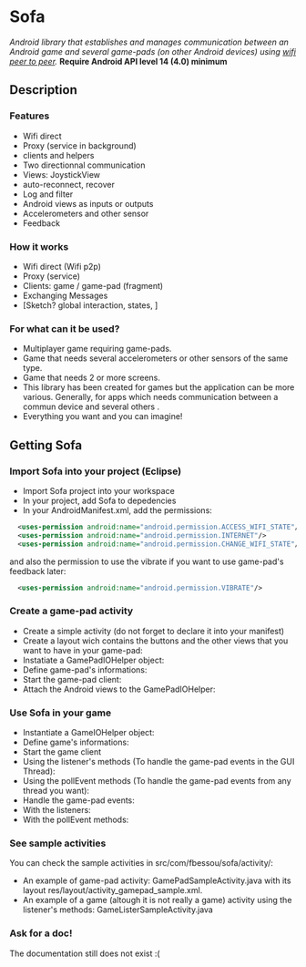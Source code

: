 # Sofa
*Android library that establishes and manages communication between an Android game and several game-pads (on other Android devices) using [wifi peer to peer](https://developer.android.com/guide/topics/connectivity/wifip2p.html).*
**Require Android API level 14 (4.0) minimum**

## Description

### Features
 * Wifi direct
 * Proxy (service in background)
 * clients and helpers
 * Two directionnal communication
 * Views: JoystickView
 * auto-reconnect, recover
 * Log and filter
 * Android views as inputs or outputs
 * Accelerometers and other sensor
 * Feedback

### How it works
 * Wifi direct (Wifi p2p)
 * Proxy (service)
 * Clients: game / game-pad (fragment)
 * Exchanging Messages
 * [Sketch? global interaction, states, ]

### For what can it be used?
 * Multiplayer game requiring game-pads.
 * Game that needs several accelerometers or other sensors of the same type.
 * Game that needs 2 or more screens.
 * This library has been created for games but the application can be more various. Generally, for apps which needs communication between a commun device and several others .
 * Everything you want and you can imagine!


## Getting Sofa

### Import Sofa into your project (Eclipse)

* Import Sofa project into your workspace
* In your project, add Sofa to depedencies
* In your AndroidManifest.xml, add the permissions:
```xml
  <uses-permission android:name="android.permission.ACCESS_WIFI_STATE"/>
  <uses-permission android:name="android.permission.INTERNET"/>
  <uses-permission android:name="android.permission.CHANGE_WIFI_STATE"/>
```
and also the permission to use the vibrate if you want to use game-pad's feedback later:
```xml
  <uses-permission android:name="android.permission.VIBRATE"/>
```


### Create a game-pad activity
 * Create a simple activity (do not forget to declare it into your manifest)
 * Create a layout wich contains the buttons and the other views that you want to have in your game-pad:
 * Instatiate a GamePadIOHelper object:
 * Define game-pad's informations:
 * Start the game-pad client:
 * Attach the Android views to the GamePadIOHelper:

### Use Sofa in your game
 * Instantiate a GameIOHelper object:
 * Define game's informations:
 * Start the game client
  * Using the listener's methods (To handle the game-pad events in the GUI Thread):
  * Using the pollEvent methods (To handle the game-pad events from any thread you want):
 * Handle the game-pad events:
  * With the listeners:
  * With the pollEvent methods:

### See sample activities
You can check the sample activities in src/com/fbessou/sofa/activity/:
* An example of game-pad activity: GamePadSampleActivity.java with its layout res/layout/activity_gamepad_sample.xml.
* An example of a game (altough it is not really a game) activity using the listener's methods: GameListerSampleActivity.java

### Ask for a doc!
The documentation still does not exist :(
